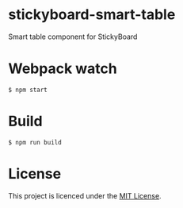# stickyboard-smart-table
Smart table component for StickyBoard

# Webpack watch
```bsh
$ npm start
```

# Build
```bsh
$ npm run build
```

# License
This project is licenced under the [MIT License](http://opensource.org/licenses/mit-license.html).
